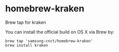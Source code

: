# homebrew-kraken
Brew tap for kraken

You can install the official build on OS X via Brew by:

```
brew tap 'samsung-cnct/homebrew-kraken'
brew install kraken
```
